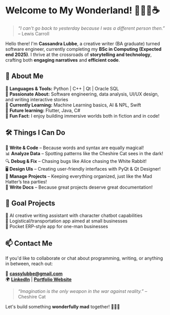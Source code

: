 # Welcome to My Wonderland! 👩‍💻📖☕

> *“I can't go back to yesterday because I was a different person then.”* – Lewis Carroll

Hello there! I'm **Cassandra Lubbe**, a creative writer (BA graduate) turned software engineer, currently completing my **BSc in Computing (Expected end 2025)**. I thrive at the crossroads of **storytelling and technology**, crafting both **engaging narratives** and **efficient code**.

## 🚀 About Me
🔹 **Languages & Tools:** Python | C++ | Qt | Oracle SQL  
🔹 **Passionate About:** Software engineering, data analysis, UI/UX design, and writing interactive stories  
🔹 **Currently Learning:** Machine Learning basics, AI & NPL, Swift  
🔹 **Future learning:** Flutter, Java, C#  
🔹 **Fun Fact:** I enjoy building immersive worlds both in fiction and in code!  

## 🛠️ Things I Can Do
🎩 **Write & Code** – Because words and syntax are equally magical!  
📊 **Analyze Data** – Spotting patterns like the Cheshire Cat sees in the dark!  
🔍 **Debug & Fix** – Chasing bugs like Alice chasing the White Rabbit!  
🖥️ **Design UIs** – Creating user-friendly interfaces with PyQt & Qt Designer!  
📂 **Manage Projects** – Keeping everything organized, just like the Mad Hatter’s tea parties!  
📜 **Write Docs** – Because great projects deserve great documentation!  

## 📂 Goal Projects
🐰 AI creative writing assistant with character chatbot capabilities  
🐰 Logistical/transportation app aimed at small businesses  
🐰 Pocket ERP-style app for one-man businesses  

## 📫 Contact Me
If you'd like to collaborate or chat about programming, writing, or anything in between, reach out:

📧 **cassylubbe@gmail.com**  
🌍 **[LinkedIn](https://www.linkedin.com/in/cassandra-lubbe-8b9765139/)** | **[Portfolio Website](https://cassandralubbe.github.io)** 

> *“Imagination is the only weapon in the war against reality.”* – Cheshire Cat

Let's build something **wonderfully mad** together! 🎩🐰✨
